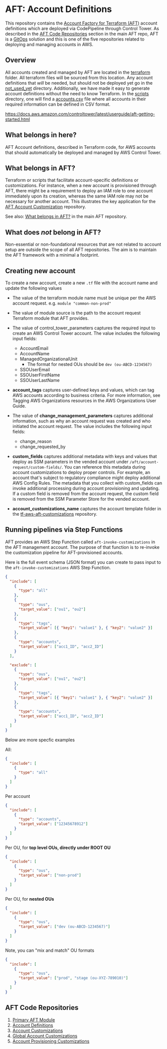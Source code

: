 # AFT: Account Definitions

This repository contains the [Account Factory for Terraform (AFT)](https://docs.aws.amazon.com/controltower/latest/userguide/aft-overview.html) account definitions which are deployed via CodePipeline through Control Tower. As described in the [AFT Code Repositories](https://github.com/clearscale/tf-aws-aft?tab=readme-ov-file#aft-code-repositories) section in the main AFT repo, AFT is a [GitOps](https://en.wikipedia.org/wiki/DevOps#:~:text=referenced%20as%20examples.-,GitOps,rolled%20back%20using%20version%2Dcontrolling.) solution and this is one of the five repositories related to deploying and managing accounts in AWS.

## Overview

All accounts created and managed by AFT are located in the [terraform](./terraform/) folder. All terraform files will be sourced from this location. Any account definitions that *will* be needed, but should not be deployed yet go in the [not_used_yet](./not_used_yet/) directory. Additionally, we have made it easy to generate account definitions without the need to know Terraform. In the [scripts](./scripts/) directory, one will find a [accounts.csv](./scripts/accounts.csv) file where all accounts in their required information can be defined in CSV format.

https://docs.aws.amazon.com/controltower/latest/userguide/aft-getting-started.html

## What belongs in here?

AFT Account definitions, described in Terraform code, for AWS accounts that should automatically be deployed and managed by AWS Control Tower.

## What belongs in AFT?

Terraform or scripts that facilitate account-specific definitions or customizations. For instance, when a new account is provisioned through AFT, there might be a requirement to deploy an IAM role to one account immediately upon its creation, whereas the same IAM role may not be necessary for another account. This illustrates the key application for the [AFT Account Customization](https://github.com/clearscale/tf-aws-aft-customization-account) repository.

See also: [What belongs in AFT?](https://github.com/clearscale/tf-aws-aft?tab=readme-ov-file#what-belongs-in-aft) in the main AFT repository.

## What does *not* belong in AFT?

Non-essential or non-foundational resources that are not related to account setup are outside the scope of all AFT repositories. The aim is to maintain the AFT framework with a minimal a footprint.

## Creating new account

To create a new account, create a new `.tf` file with the account name and update the following values

- The value of the terraform module name must be unique per the AWS account request.
  e.g. `module "common-non-prod"`

- The value of module source is the path to the account request Terraform module that AFT provides.

- The value of control_tower_parameters captures the required input to create an AWS Control Tower account. The value includes the following input fields:

  - AccountEmail
  - AccountName
  - ManagedOrganizationalUnit
    - The format for nested OUs should be `dev (ou-ABCD-1234567)`
  - SSOUserEmail
  - SSOUserFirstName
  - SSOUserLastName

- **account_tags** captures user-defined keys and values, which can tag AWS accounts according to business criteria. For more information, see Tagging AWS Organizations resources in the AWS Organizations User Guide.

- The value of **change_management_parameters** captures additional information, such as why an account request was created and who initiated the account request. The value includes the following input fields:

  - change_reason
  - change_requested_by

- **custom_fields** captures additional metadata with keys and values that deploy as SSM parameters in the vended account under `/aft/account-request/custom-fields/`. You can reference this metadata during account customizations to deploy proper controls. For example, an account that's subject to regulatory compliance might deploy additional AWS Config Rules. The metadata that you collect with custom_fields can invoke additional processing during account provisioning and updating. If a custom field is removed from the account request, the custom field is removed from the SSM Parameter Store for the vended account.

- **account_customizations_name** captures the account template folder in the [tf-aws-aft-customizations](https://github.com/clearscale/tf-aws-aft-customization-account) repository.

## Running pipelines via Step Functions

AFT provides an AWS Step Function called `aft-invoke-customizations` in the AFT management account. The purpose of that function is to re-invoke the customization pipeline for AFT-provisioned accounts.

Here is the full event schema (JSON format) you can create to pass input to the `aft-invoke-customizations` AWS Step Function.

```json
{
  "include": [
    {
      "type": "all"
    },
    {
      "type": "ous",
      "target_value": ["ou1", "ou2"]
    },
    {
      "type": "tags",
      "target_value": [{ "key1": "value1" }, { "key2": "value2" }]
    },
    {
      "type": "accounts",
      "target_value": ["acc1_ID", "acc2_ID"]
    }
  ],

  "exclude": [
    {
      "type": "ous",
      "target_value": ["ou1", "ou2"]
    },
    {
      "type": "tags",
      "target_value": [{ "key1": "value1" }, { "key2": "value2" }]
    },
    {
      "type": "accounts",
      "target_value": ["acc1_ID", "acc2_ID"]
    }
  ]
}
```

Below are more specfic examples

All:

```json
{
  "include": [
    {
      "type": "all"
    }
  ]
}
```

Per account

```json
{
  "include": [
    {
      "type": "accounts",
      "target_value": ["12345678912"]
    }
  ]
}
```

Per OU, for **top level OUs, directly under ROOT OU**

```json
{
  "include": [
    {
      "type": "ous",
      "target_value": ["non-prod"]
    }
  ]
}
```

Per OU, for **nested OUs**

```json
{
  "include": [
    {
      "type": "ous",
      "target_value": ["dev (ou-ABCD-1234567)"]
    }
  ]
}
```

Note, you can "mix and match" OU formats

```json
{
  "include": [
    {
      "type": "ous",
      "target_value": ["prod", "stage (ou-XYZ-789010)"]
    }
  ]
}
```

## AFT Code Repositories

1. [Primary AFT Module](https://github.com/clearscale/tf-aws-aft)
2. [Account Definitions](https://github.com/clearscale/tf-aws-aft-accounts)
3. [Account Customizations](https://github.com/clearscale/tf-aws-aft-customization-account)
4. [Global Account Customizations](https://github.com/clearscale/tf-aws-aft-customization-global)
5. [Account Provisioning Customizations](https://github.com/clearscale/tf-aws-aft-customization-account-provisioning)